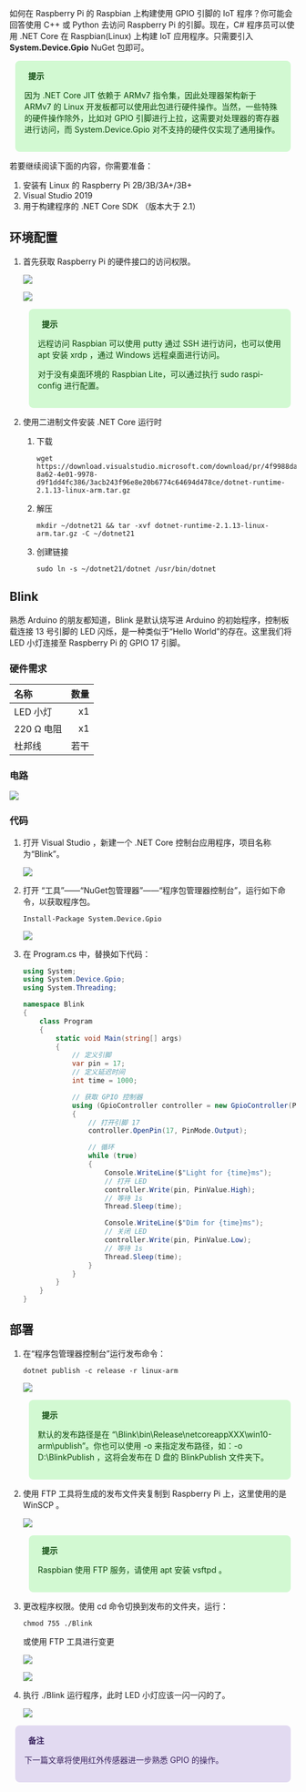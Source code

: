 <link href="https://cdn.bootcss.com/font-awesome/4.7.0/css/font-awesome.min.css" rel="stylesheet">

如何在 Raspberry Pi 的 Raspbian 上构建使用 GPIO 引脚的 IoT 程序？你可能会回答使用 C++ 或 Python 去访问 Raspberry Pi 的引脚。现在，C# 程序员可以使用 .NET Core 在 Raspbian(Linux) 上构建 IoT 应用程序。只需要引入 **System.Device.Gpio** NuGet 包即可。

<div style="display: block;position: relative;border-radius: 8px;padding: 1rem;background-color: #d2f9d2;color: #094409;margin: 10px">
    <p style="margin-top:0;font-weight: bold"><i class="fa fa-lightbulb-o" aria-hidden="true"></i>&nbsp;&nbsp;提示</p>
    <p>因为 .NET Core JIT 依赖于 ARMv7 指令集，因此处理器架构新于 ARMv7 的 Linux 开发板都可以使用此包进行硬件操作。当然，一些特殊的硬件操作除外，比如对 GPIO 引脚进行上拉，这需要对处理器的寄存器进行访问，而 System.Device.Gpio 对不支持的硬件仅实现了通用操作。</p>
</div>

若要继续阅读下面的内容，你需要准备：

1. 安装有 Linux 的 Raspberry Pi 2B/3B/3A+/3B+
2. Visual Studio 2019
3. 用于构建程序的 .NET Core SDK （版本大于 2.1）

## 环境配置

1. 首先获取 Raspberry Pi 的硬件接口的访问权限。

    ![](https://blogres.zhangyue.xin/19-1-23/1.jpg)

    ![](https://blogres.zhangyue.xin/19-1-23/2.jpg)

    <div style="display: block;position: relative;border-radius: 8px;padding: 1rem;background-color: #d2f9d2;color: #094409;margin: 10px">
        <p style="margin-top:0;font-weight: bold"><i class="fa fa-lightbulb-o" aria-hidden="true"></i>&nbsp;&nbsp;提示</p>
        <p><span>远程访问 Raspbian 可以使用 putty 通过 SSH 进行访问，也可以使用 apt 安装 xrdp ，通过 Windows 远程桌面进行访问。</span></p>
        <p><span>对于没有桌面环境的 Raspbian Lite，可以通过执行 sudo raspi-config 进行配置。</span></p>
    </div>

2. 使用二进制文件安装 .NET Core 运行时

   1. 下载
       ```
       wget https://download.visualstudio.microsoft.com/download/pr/4f9988da-8a62-4e01-9978-d9f1dd4fc386/3acb243f96e8e20b6774c64694d478ce/dotnet-runtime-2.1.13-linux-arm.tar.gz
       ```
   2. 解压
       ```
       mkdir ~/dotnet21 && tar -xvf dotnet-runtime-2.1.13-linux-arm.tar.gz -C ~/dotnet21
       ```
   3. 创建链接
       ```
       sudo ln -s ~/dotnet21/dotnet /usr/bin/dotnet
       ```


## Blink

熟悉 Arduino 的朋友都知道，Blink 是默认烧写进 Arduino 的初始程序，控制板载连接 13 号引脚的 LED 闪烁，是一种类似于“Hello World”的存在。这里我们将 LED 小灯连接至 Raspberry Pi 的 GPIO 17 引脚。 

### 硬件需求

| 名称 | 数量 |
| :--- | ---: |
| LED 小灯 | x1 |
| 220 Ω 电阻 | x1 |
| 杜邦线 | 若干 |

### 电路

![](https://blogres.zhangyue.xin/19-1-23/4.jpg)

### 代码

1. 打开 Visual Studio ，新建一个 .NET Core 控制台应用程序，项目名称为“Blink”。
   
    ![](https://blogres.zhangyue.xin/2019922/201992219584.jpg)

2. 打开 “工具”——“NuGet包管理器”——“程序包管理器控制台”，运行如下命令，以获取程序包。

    ```
    Install-Package System.Device.Gpio
    ```
    
    ![](https://blogres.zhangyue.xin/19-1-23/6.jpg)

3. 在 Program.cs 中，替换如下代码：
   
    ```C#
    using System;
    using System.Device.Gpio;
    using System.Threading;

    namespace Blink
    {
        class Program
        {
            static void Main(string[] args)
            {
                // 定义引脚
                var pin = 17;
                // 定义延迟时间
                int time = 1000;

                // 获取 GPIO 控制器
                using (GpioController controller = new GpioController(PinNumberingScheme.Board))
                {
                    // 打开引脚 17
                    controller.OpenPin(17, PinMode.Output);

                    // 循环
                    while (true)
                    {
                        Console.WriteLine($"Light for {time}ms");
                        // 打开 LED
                        controller.Write(pin, PinValue.High);
                        // 等待 1s
                        Thread.Sleep(time);

                        Console.WriteLine($"Dim for {time}ms");
                        // 关闭 LED
                        controller.Write(pin, PinValue.Low);
                        // 等待 1s
                        Thread.Sleep(time);
                    }
                }
            }
        }
    }
    ```

## 部署

1. 在“程序包管理器控制台”运行发布命令：
   
    ```
    dotnet publish -c release -r linux-arm
    ```

    ![](https://blogres.zhangyue.xin/19-1-23/7.jpg)

    <div style="display: block;position: relative;border-radius: 8px;padding: 1rem;background-color: #d2f9d2;color: #094409;margin: 10px">
        <p style="margin-top:0;font-weight: bold"><i class="fa fa-lightbulb-o" aria-hidden="true"></i>&nbsp;&nbsp;提示</p>
        <p><span>默认的发布路径是在 “\Blink\bin\Release\netcoreappXXX\win10-arm\publish”。你也可以使用 -o 来指定发布路径，如：-o D:\BlinkPublish ，这将会发布在 D 盘的 BlinkPublish 文件夹下。</span></p>
    </div>

2. 使用 FTP 工具将生成的发布文件夹复制到 Raspberry Pi 上，这里使用的是 WinSCP 。

    ![](https://blogres.zhangyue.xin/19-1-23/8.jpg)

    <div style="display: block;position: relative;border-radius: 8px;padding: 1rem;background-color: #d2f9d2;color: #094409;margin: 10px">
        <p style="margin-top:0;font-weight: bold"><i class="fa fa-lightbulb-o" aria-hidden="true"></i>&nbsp;&nbsp;提示</p>
        <p><span>Raspbian 使用 FTP 服务，请使用 apt 安装 vsftpd 。</span></p>
    </div>

3. 更改程序权限。使用 cd 命令切换到发布的文件夹，运行：
   
    ```
    chmod 755 ./Blink
    ```

    或使用 FTP 工具进行变更

    ![](https://blogres.zhangyue.xin/19-1-23/9.jpg)

    ![](https://blogres.zhangyue.xin/19-1-23/10.jpg)

4. 执行 ./Blink 运行程序，此时 LED 小灯应该一闪一闪的了。

    ![](https://blogres.zhangyue.xin/19-1-23/11.jpg)


<div style="display: block;position: relative;border-radius: 8px;padding: 1rem;background-color: #e2daf1;color: #38225d;margin: 10px">
    <p style="margin-top:0;font-weight: bold"><i class="fa fa-info-circle" aria-hidden="true"></i>&nbsp;&nbsp;备注</p>
    <p><span>下一篇文章将使用红外传感器进一步熟悉 GPIO 的操作。</span></p>
</div>